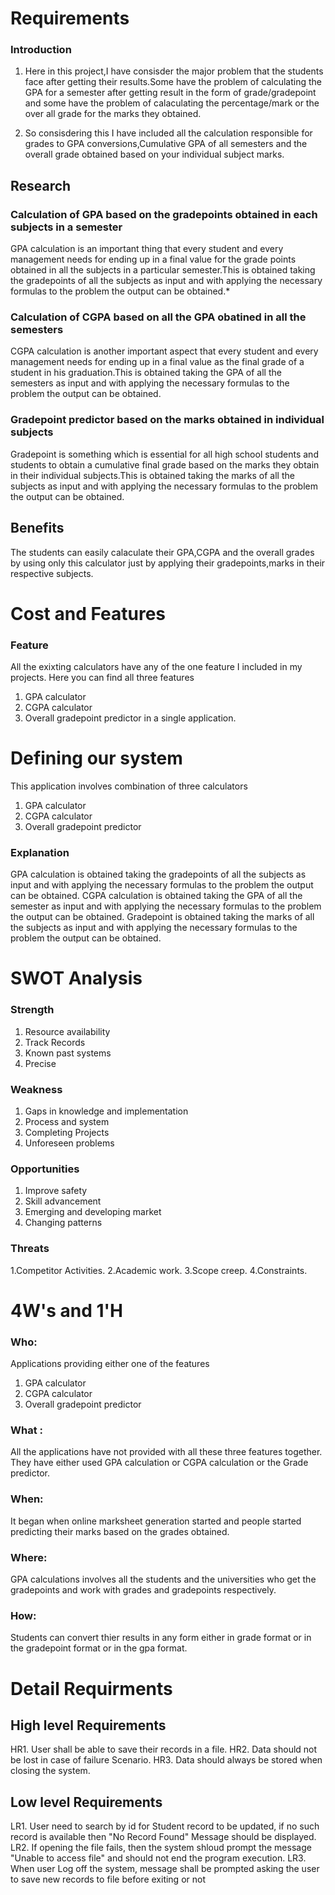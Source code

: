 # Requirements

### Introduction

 1. Here in this project,I have consisder the major problem that the students 
    face after getting their results.Some have the problem of calculating the
    GPA for a semester after getting result in the form of grade/gradepoint
    and some have the problem of calaculating the percentage/mark or the over
    all grade for the marks they obtained.

2. So consisdering this I have included all the calculation responsible for 
   grades to GPA conversions,Cumulative GPA of all semesters and the overall
   grade obtained based on your individual subject marks.


## Research

### Calculation of GPA based on the gradepoints obtained in each subjects in a semester

  GPA calculation is an important thing that every student and every management
  needs for ending up in a final value for the grade points obtained in all 
  the subjects in a particular semester.This is obtained taking the gradepoints
  of all the subjects as input and with applying the necessary formulas to
  the problem the output can be obtained.*
  
  ### Calculation of CGPA based on all the GPA obatined in all the semesters
  
  CGPA calculation is another important aspect that every student and every 
  management needs for ending up in a final value as the final grade of a 
  student in his graduation.This is obtained taking the GPA of all the semesters
  as input and with applying the necessary formulas to the problem the output 
  can be obtained.
  
  ### Gradepoint predictor based on the marks obtained in individual subjects
  
  Gradepoint is something which is essential for all high school students and
  students to obtain a cumulative final grade based on the marks they obtain
  in their individual subjects.This is obtained taking the marks of all the 
  subjects as input and with applying the necessary formulas to the problem
  the output can be obtained.
  
  ## Benefits
  
  The students can easily calaculate their GPA,CGPA and the overall grades by
  using only this calculator just by applying their gradepoints,marks in their
  respective subjects.
  
  # Cost and Features 
  
  ### Feature 
  
  All the exixting calculators have any of the one feature I included in my
  projects.
  Here you can find all three features
  1. GPA calculator
  2. CGPA calculator
  3. Overall gradepoint predictor
  in a single application.
  
  # Defining our system
  
  This application involves combination of three calculators
  1. GPA calculator
  2. CGPA calculator
  3. Overall gradepoint predictor 
   
  ### Explanation
  
  GPA calculation is obtained taking the gradepoints
  of all the subjects as input and with applying the necessary formulas to
  the problem the output can be obtained.
  CGPA calculation is obtained taking the GPA of all the semester as input
  and with applying the necessary formulas to the problem the output can be 
  obtained.
  Gradepoint is obtained taking the marks of all the subjects as input and 
  with applying the necessary formulas to the problem the output can be 
  obtained.
  
  # SWOT Analysis
  
  ### Strength
  1. Resource availability
  2. Track Records
  3. Known past systems
  4. Precise
  
  ### Weakness
  1. Gaps in knowledge and implementation
  2. Process and system
  3. Completing Projects
  4. Unforeseen problems

  ### Opportunities
  1. Improve safety
  2. Skill advancement
  3. Emerging and developing market
  4. Changing patterns

  ### Threats
  1.Competitor Activities.
  2.Academic work.
  3.Scope creep.
  4.Constraints.
  
  
  # 4W's and 1'H
  
  ### Who:
  Applications providing either one of the features
  1. GPA calculator
  2. CGPA calculator
  3. Overall gradepoint predictor 

  ### What :
  All the applications have not provided with all these three features 
  together. They have either used GPA calculation or CGPA calculation or 
  the Grade predictor.
  
  ### When:
  It began when online marksheet generation started and people started
  predicting their marks based on the grades obtained.
  
  ### Where:
  GPA calculations involves all the students and the universities who 
  get the gradepoints and work with grades and gradepoints respectively.
  
  ### How:
  Students can convert thier results in any form either in grade format or 
  in the gradepoint format or in the gpa format.
  
  # Detail Requirments
  
  ## High level Requirements
  
  HR1.	User shall be able to save their records in a file.
  HR2.	Data should not be lost in case of failure	Scenario.
  HR3.	Data should always be stored when closing the system.

  ## Low level Requirements

  LR1. User need to search by id for Student record to be updated, if no such            record is available then "No Record Found" Message should be displayed.
  LR2. If opening the file fails, then the system shloud prompt the message              "Unable to access file" and should not end the program execution.
  LR3. When user Log off the system, message shall be prompted asking the user to        save new records to file before exiting or not
 
 
  


